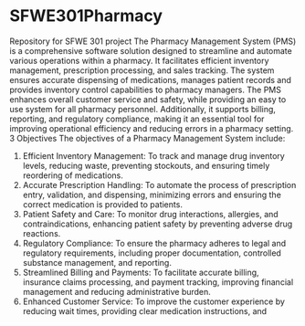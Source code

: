 # SFWE301Pharmacy
Repository for SFWE 301 project
The Pharmacy Management System (PMS) is a comprehensive software
solution designed to streamline and automate various operations within a
pharmacy. It facilitates efficient inventory management, prescription
processing, and sales tracking. The system ensures accurate dispensing of
medications, manages patient records and provides inventory control
capabilities to pharmacy managers. The PMS enhances overall customer
service and safety, while providing an easy to use system for all pharmacy
personnel. Additionally, it supports billing, reporting, and regulatory
compliance, making it an essential tool for improving operational efficiency
and reducing errors in a pharmacy setting.
3 Objectives
The objectives of a Pharmacy Management System include:
1. Efficient Inventory Management: To track and manage drug
inventory levels, reducing waste, preventing stockouts, and ensuring
timely reordering of medications.
2. Accurate Prescription Handling: To automate the process of
prescription entry, validation, and dispensing, minimizing errors and
ensuring the correct medication is provided to patients.
3. Patient Safety and Care: To monitor drug interactions, allergies, and
contraindications, enhancing patient safety by preventing adverse
drug reactions.
4. Regulatory Compliance: To ensure the pharmacy adheres to legal
and regulatory requirements, including proper documentation,
controlled substance management, and reporting.
5. Streamlined Billing and Payments: To facilitate accurate billing,
insurance claims processing, and payment tracking, improving
financial management and reducing administrative burden.
6. Enhanced Customer Service: To improve the customer experience
by reducing wait times, providing clear medication instructions, and
